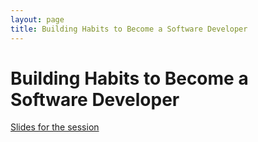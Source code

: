 ```yaml
---
layout: page
title: Building Habits to Become a Software Developer
---
```


# Building Habits to Become a Software Developer

[Slides for the session](https://docs.google.com/presentation/d/1BwXUyaDs4Ms9v8i9Iye3I3XnGirTpLgQxOzglAEw_Wc/edit?usp=sharing)
